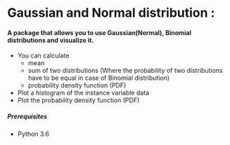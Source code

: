 # Gaussian and Normal distribution :
#### A package that allows you to use Gaussian(Normal), Binomial distributions and visualize it.
- You can calculate  
    - mean
    - sum of two distributions (Where the probability of two distributions have to be equal in case of Binomial distribution)
    - probability density function (PDF)
- Plot a histogram of the instance variable data 
- Plot the probability density function (PDF)

##### Prerequisites
- Python 3.6


